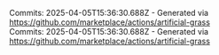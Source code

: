 Commits: 2025-04-05T15:36:30.688Z - Generated via https://github.com/marketplace/actions/artificial-grass
<br>
Commits: 2025-04-05T15:36:30.688Z - Generated via https://github.com/marketplace/actions/artificial-grass
<br>
